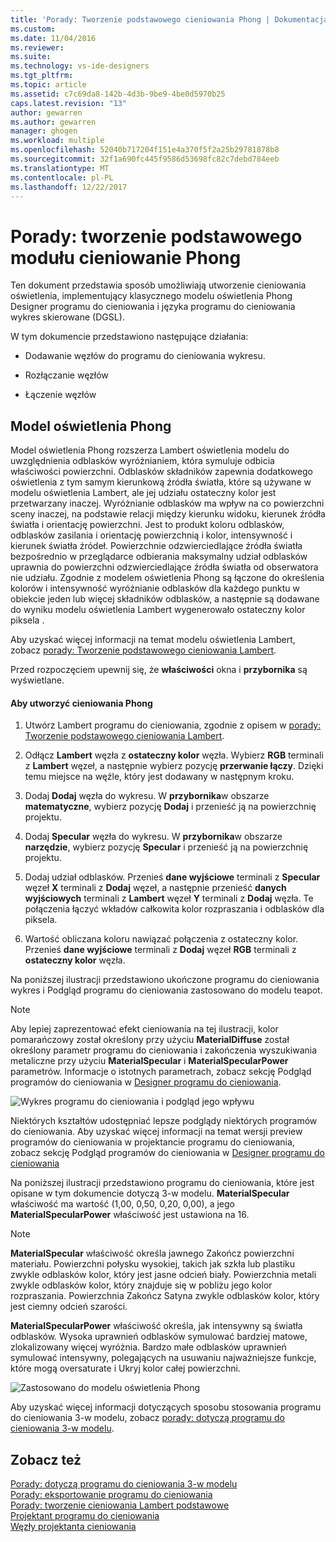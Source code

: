 ```yaml
---
title: 'Porady: Tworzenie podstawowego cieniowania Phong | Dokumentacja firmy Microsoft'
ms.custom: 
ms.date: 11/04/2016
ms.reviewer: 
ms.suite: 
ms.technology: vs-ide-designers
ms.tgt_pltfrm: 
ms.topic: article
ms.assetid: c7c69da8-142b-4d3b-9be9-4be0d5970b25
caps.latest.revision: "13"
author: gewarren
ms.author: gewarren
manager: ghogen
ms.workload: multiple
ms.openlocfilehash: 52040b717204f151e4a370f5f2a25b29781878b8
ms.sourcegitcommit: 32f1a690fc445f9586d53698fc82c7debd784eeb
ms.translationtype: MT
ms.contentlocale: pl-PL
ms.lasthandoff: 12/22/2017
---
```

# <a name="how-to-create-a-basic-phong-shader"></a>Porady: tworzenie podstawowego modułu cieniowanie Phong
Ten dokument przedstawia sposób umożliwiają utworzenie cieniowania oświetlenia, implementujący klasycznego modelu oświetlenia Phong Designer programu do cieniowania i języka programu do cieniowania wykres skierowane (DGSL).  
  
 W tym dokumencie przedstawiono następujące działania:  
  
-   Dodawanie węzłów do programu do cieniowania wykresu.  
  
-   Rozłączanie węzłów  
  
-   Łączenie węzłów  
  
## <a name="the-phong-lighting-model"></a>Model oświetlenia Phong  
 Model oświetlenia Phong rozszerza Lambert oświetlenia modelu do uwzględnienia odblasków wyróżnianiem, która symuluje odbicia właściwości powierzchni. Odblasków składników zapewnia dodatkowego oświetlenia z tym samym kierunkową źródła światła, które są używane w modelu oświetlenia Lambert, ale jej udziału ostateczny kolor jest przetwarzany inaczej. Wyróżnianie odblasków ma wpływ na co powierzchni sceny inaczej, na podstawie relacji między kierunku widoku, kierunek źródła światła i orientację powierzchni. Jest to produkt koloru odblasków, odblasków zasilania i orientację powierzchnią i kolor, intensywność i kierunek światła źródeł. Powierzchnie odzwierciedlające źródła światła bezpośrednio w przeglądarce odbierania maksymalny udział odblasków uprawnia do powierzchni odzwierciedlające źródła światła od obserwatora nie udziału. Zgodnie z modelem oświetlenia Phong są łączone do określenia kolorów i intensywność wyróżnianie odblasków dla każdego punktu w obiekcie jeden lub więcej składników odblasków, a następnie są dodawane do wyniku modelu oświetlenia Lambert wygenerowało ostateczny kolor piksela .  
  
 Aby uzyskać więcej informacji na temat modelu oświetlenia Lambert, zobacz [porady: Tworzenie podstawowego cieniowania Lambert](../designers/how-to-create-a-basic-lambert-shader.md).  
  
 Przed rozpoczęciem upewnij się, że **właściwości** okna i **przybornika** są wyświetlane.  
  
#### <a name="to-create-a-phong-shader"></a>Aby utworzyć cieniowania Phong  
  
1.  Utwórz Lambert programu do cieniowania, zgodnie z opisem w [porady: Tworzenie podstawowego cieniowania Lambert](../designers/how-to-create-a-basic-lambert-shader.md).  
  
2.  Odłącz **Lambert** węzła z **ostateczny kolor** węzła. Wybierz **RGB** terminali z **Lambert** węzeł, a następnie wybierz pozycję **przerwanie łączy**. Dzięki temu miejsce na węźle, który jest dodawany w następnym kroku.  
  
3.  Dodaj **Dodaj** węzła do wykresu. W **przybornika**w obszarze **matematyczne**, wybierz pozycję **Dodaj** i przenieść ją na powierzchnię projektu.  
  
4.  Dodaj **Specular** węzła do wykresu. W **przybornika**w obszarze **narzędzie**, wybierz pozycję **Specular** i przenieść ją na powierzchnię projektu.  
  
5.  Dodaj udział odblasków. Przenieś **dane wyjściowe** terminali z **Specular** węzeł **X** terminali z **Dodaj** węzeł, a następnie przenieść **danych wyjściowych**  terminali z **Lambert** węzeł **Y** terminali z **Dodaj** węzła. Te połączenia łączyć wkładów całkowita kolor rozpraszania i odblasków dla piksela.  
  
6.  Wartość obliczana koloru nawiązać połączenia z ostateczny kolor. Przenieś **dane wyjściowe** terminali z **Dodaj** węzeł **RGB** terminali z **ostateczny kolor** węzła.  
  
 Na poniższej ilustracji przedstawiono ukończone programu do cieniowania wykres i Podgląd programu do cieniowania zastosowano do modelu teapot.  
  
> [!NOTE]
>  Aby lepiej zaprezentować efekt cieniowania na tej ilustracji, kolor pomarańczowy został określony przy użyciu **MaterialDiffuse** został określony parametr programu do cieniowania i zakończenia wyszukiwania metaliczne przy użyciu **MaterialSpecular** i **MaterialSpecularPower** parametrów. Informacje o istotnych parametrach, zobacz sekcję Podgląd programów do cieniowania w [Designer programu do cieniowania](../designers/shader-designer.md).  
  
 ![Wykres programu do cieniowania i podgląd jego wpływu](../designers/media/digit-lighting-graph.png "cyfrę-oświetlenia-wykresu")  
  
 Niektórych kształtów udostępniać lepsze podglądy niektórych programów do cieniowania. Aby uzyskać więcej informacji na temat wersji preview programów do cieniowania w projektancie programu do cieniowania, zobacz sekcję Podgląd programów do cieniowania w [Designer programu do cieniowania](../designers/shader-designer.md)  
  
 Na poniższej ilustracji przedstawiono programu do cieniowania, które jest opisane w tym dokumencie dotyczą 3-w modelu. **MaterialSpecular** właściwość ma wartość (1,00, 0,50, 0,20, 0,00), a jego **MaterialSpecularPower** właściwość jest ustawiona na 16.  
  
> [!NOTE]
>  **MaterialSpecular** właściwość określa jawnego Zakończ powierzchni materiału. Powierzchni połysku wysokiej, takich jak szkła lub plastiku zwykle odblasków kolor, który jest jasne odcień biały. Powierzchnia metali zwykle odblasków kolor, który znajduje się w pobliżu jego kolor rozpraszania. Powierzchnia Zakończ Satyna zwykle odblasków kolor, który jest ciemny odcień szarości.  
>   
>  **MaterialSpecularPower** właściwość określa, jak intensywny są światła odblasków. Wysoka uprawnień odblasków symulować bardziej matowe, zlokalizowany więcej wyróżnia. Bardzo małe odblasków uprawnień symulować intensywny, polegających na usuwaniu najważniejsze funkcje, które mogą oversaturate i Ukryj kolor całej powierzchni.  
  
 ![Zastosowano do modelu oświetlenia Phong](../designers/media/digit-lighting-model.png "cyfrę oświetlenia modelu")  
  
 Aby uzyskać więcej informacji dotyczących sposobu stosowania programu do cieniowania 3-w modelu, zobacz [porady: dotyczą programu do cieniowania 3-w modelu](../designers/how-to-apply-a-shader-to-a-3-d-model.md).  
  
## <a name="see-also"></a>Zobacz też  
 [Porady: dotyczą programu do cieniowania 3-w modelu](../designers/how-to-apply-a-shader-to-a-3-d-model.md)   
 [Porady: eksportowanie programu do cieniowania](../designers/how-to-export-a-shader.md)   
 [Porady: tworzenie cieniowania Lambert podstawowe](../designers/how-to-create-a-basic-lambert-shader.md)   
 [Projektant programu do cieniowania](../designers/shader-designer.md)   
 [Węzły projektanta cieniowania](../designers/shader-designer-nodes.md)